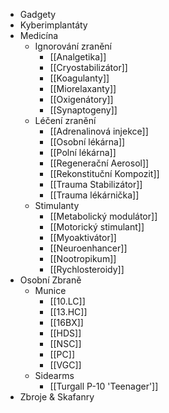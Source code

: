 * Gadgety
* Kyberimplantáty
* Medicína
  * Ignorování zranění
      * [[Analgetika]]
      * [[Cryostabilizátor]]
      * [[Koagulanty]]
      * [[Miorelaxanty]]
      * [[Oxigenátory]]
      * [[Synaptogeny]]
  * Léčení zranění
      * [[Adrenalinová injekce]]
      * [[Osobní lékárna]]
      * [[Polní lékárna]]
      * [[Regenerační Aerosol]]
      * [[Rekonstituční Kompozit]]
      * [[Trauma Stabilizátor]]
      * [[Trauma lékárnička]]
  * Stimulanty
      * [[Metabolický modulátor]]
      * [[Motorický stimulant]]
      * [[Myoaktivátor]]
      * [[Neuroenhancer]]
      * [[Nootropikum]]
      * [[Rychlosteroidy]]
* Osobní Zbraně
  * Munice
      * [[10.LC]]
      * [[13.HC]]
      * [[16BX]]
      * [[HDS]]
      * [[NSC]]
      * [[PC]]
      * [[VGC]]
  * Sidearms
      * [[Turgall P-10 'Teenager']]
* Zbroje & Skafanry